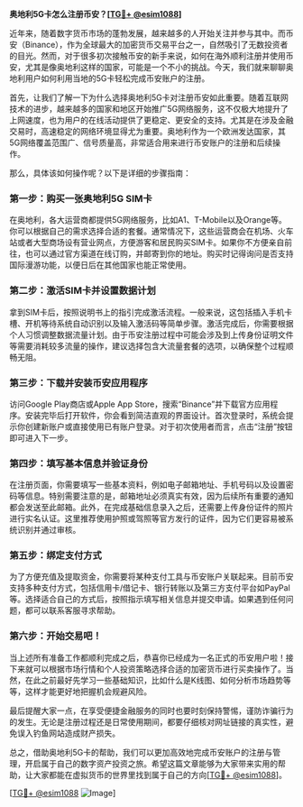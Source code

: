 **奥地利5G卡怎么注册币安？[[TG💪+ @esim1088](https://t.me/s/esim1088)]**

近年来，随着数字货币市场的蓬勃发展，越来越多的人开始关注并参与其中。而币安（Binance），作为全球最大的加密货币交易平台之一，自然吸引了无数投资者的目光。然而，对于很多初次接触币安的新手来说，如何在海外顺利注册并使用币安，尤其是像奥地利这样的国家，可能是一个不小的挑战。今天，我们就来聊聊奥地利用户如何利用当地的5G卡轻松完成币安账户的注册。

首先，让我们了解一下为什么选择奥地利5G卡对注册币安如此重要。随着互联网技术的进步，越来越多的国家和地区开始推广5G网络服务，这不仅极大地提升了上网速度，也为用户的在线活动提供了更稳定、更安全的支持。尤其是在涉及金融交易时，高速稳定的网络环境显得尤为重要。奥地利作为一个欧洲发达国家，其5G网络覆盖范围广、信号质量高，非常适合用来进行币安账户的注册和后续操作。

那么，具体该如何操作呢？以下是详细的步骤指南：

### 第一步：购买一张奥地利5G SIM卡

在奥地利，各大运营商都提供5G网络服务，比如A1、T-Mobile以及Orange等。你可以根据自己的需求选择合适的套餐。通常情况下，这些运营商会在机场、火车站或者大型商场设有营业网点，方便游客和居民购买SIM卡。如果你不方便亲自前往，也可以通过官方渠道在线订购，并邮寄到你的地址。购买时记得询问是否支持国际漫游功能，以便日后在其他国家也能正常使用。

### 第二步：激活SIM卡并设置数据计划

拿到SIM卡后，按照说明书上的指引完成激活流程。一般来说，这包括插入手机卡槽、开机等待系统自动识别以及输入激活码等简单步骤。激活完成后，你需要根据个人习惯调整数据流量计划。由于币安注册过程中可能会涉及到上传身份证明文件等需要消耗较多流量的操作，建议选择包含大流量套餐的选项，以确保整个过程顺畅无阻。

### 第三步：下载并安装币安应用程序

访问Google Play商店或Apple App Store，搜索“Binance”并下载官方应用程序。安装完毕后打开软件，你会看到简洁直观的界面设计。首次登录时，系统会提示你创建新账户或直接使用已有账户登录。对于初次使用者而言，点击“注册”按钮即可进入下一步。

### 第四步：填写基本信息并验证身份

在注册页面，你需要填写一些基本资料，例如电子邮箱地址、手机号码以及设置密码等信息。特别需要注意的是，邮箱地址必须真实有效，因为后续所有重要的通知都会发送至此邮箱。此外，在完成基础信息录入之后，还需要上传身份证件的照片进行实名认证。这里推荐使用护照或驾照等官方发行的证件，因为它们更容易被系统识别并通过审核。

### 第五步：绑定支付方式

为了方便充值及提取资金，你需要将某种支付工具与币安账户关联起来。目前币安支持多种支付方式，包括信用卡/借记卡、银行转账以及第三方支付平台如PayPal等。选择适合自己的方式后，按照指示填写相关信息并提交申请。如果遇到任何问题，都可以联系客服寻求帮助。

### 第六步：开始交易吧！

当上述所有准备工作都顺利完成之后，恭喜你已经成为一名正式的币安用户啦！接下来就可以根据市场行情和个人投资策略选择合适的加密货币进行买卖操作了。当然，在此之前最好先学习一些基础知识，比如什么是K线图、如何分析市场趋势等等，这样才能更好地把握机会规避风险。

最后提醒大家一点，在享受便捷金融服务的同时也要时刻保持警惕，谨防诈骗行为的发生。无论是注册过程还是日常使用期间，都要仔细核对网址链接的真实性，避免误入钓鱼网站造成财产损失。

总之，借助奥地利5G卡的帮助，我们可以更加高效地完成币安账户的注册与管理，开启属于自己的数字资产投资之旅。希望这篇文章能够为大家带来实用的帮助，让大家都能在虚拟货币的世界里找到属于自己的方向[[TG💪+ @esim1088](https://t.me/s/esim1088)]。

[[TG💪+ @esim1088](https://t.me/s/esim1088) ![Image](https://i.postimg.cc/4NQfJmqS/Snipaste-2025-05-13-00-14-12.png)]